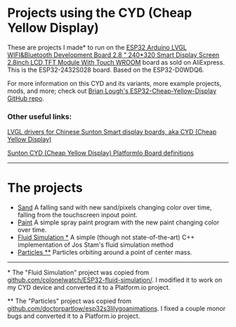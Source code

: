 # Projects using the CYD (Cheap Yellow Display)

These are projects I made* to run on the [ESP32 Arduino LVGL WIFI&Bluetooth Development Board 2.8 " 240*320 Smart Display Screen 2.8inch LCD TFT Module With Touch WROOM](https://www.aliexpress.us/item/3256805849164942.html) board as sold on AliExpress. This is the ESP32-2432S028 board. Based on the ESP32-D0WDQ6.

For more information on this CYD and its variants, more example projects, mods, and more; check out [Brian Lough's ESP32-Cheap-Yellow-Display GitHub repo](https://github.com/witnessmenow/ESP32-Cheap-Yellow-Display).

### Other useful links:

[LVGL drivers for Chinese Sunton Smart display boards, aka CYD (Cheap Yellow Display)](https://github.com/rzeldent/esp32-smartdisplay)

[Sunton CYD (Cheap Yellow Display) PlatformIo Board definitions](https://github.com/rzeldent/platformio-espressif32-sunton/)

---

# The projects

- [Sand](projects/sand) A falling sand with new sand/pixels changing color over time, falling from the touchscreen inpout point.
- [Paint](projects/paint) A simple spray paint program with the new paint changing color over time.
- [Fluid Simulation *](projects/fluid-simulation) A simple (though not state-of-the-art) C++ implementation of Jos Stam's fluid simulation method
- [Particles **](projects/particles) Particles orbiting around a point of center mass.

---

\* The "Fluid Simulation" project was copied from [github.com/colonelwatch/ESP32-fluid-simulation/](https://github.com/colonelwatch/ESP32-fluid-simulation/). I modified it to work on my CYD device and converted it to a Platform.io project.

\*\* The "Particles" project was copied from [github.com/doctorpartlow/esp32s3lilygoanimations](https://github.com/doctorpartlow/esp32s3lilygoanimations/blob/main/particles.ino). I fixed a couple monor bugs and converted it to a Platform.io project.

